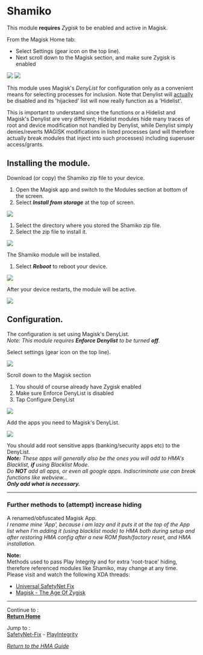 # Shamiko

This module <b>requires</b> <i>Zygisk</i> to be enabled and active in Magisk.<br>

From the Magisk Home tab:
- Select Settings (gear icon on the top line).
- Next scroll down to the Magisk section, and make sure Zygisk is enabled

![](image/magiskmainsettings.jpg?raw=true) ![](image/magiskzygiskenabled.jpg?raw=true)

This module uses Magisk's <i>DenyList</i> for configuration only as a convenient means for selecting processes for inclusion. Note that Denylist will <u>actually</u> be disabled and its 'hijacked' list will now really function as a 'Hidelist'.

This is important to understand since the functions or a Hidelist and Magisk's Denylist are very different; Hidelist modules hide many traces of root and device modification not handled by Denylist, while Denylist simply denies/reverts MAGISK modifications in listed processes (and will therefore actually break modules that inject into such processes)
including superuser access/grants.<br>

## Installing the module.
Download (or copy) the Shamiko zip file to your device.<br>
1. Open the Magisk app and switch to the Modules section at bottom of the screen.
2. Select <i><b>Install from storage</b></i> at the top of screen.

 ![](image/shamiko01.jpg?raw=true)

1. Select the directory where you stored the Shamiko zip file.
2. Select the zip file to install it.

 ![](image/shamiko02.jpg?raw=true)

The Shamiko module will be installed.<br>
1. Select <i><b>Reboot</b></i> to reboot your device.

 ![](image/magiskmodulereboot.jpg?raw=true)

After your device restarts, the module will be active.<br>

  ![](image/shamiko03.jpg?raw=true)
  
  
## Configuration.
The configuration is set using Magisk's DenyList.<br>
<i>Note: This module requires <b>Enforce Denylist</b> to be turned <b>off</b>.</i>

Select settings (gear icon on the top line).

 ![](image/magiskmainsettings.jpg?raw=true)

Scroll down to the Magisk section

1. You should of course already have Zygisk enabled
2. Make sure Enforce DenyList is disabled
3. Tap Configure DenyList

 ![](image/shamiko04.jpg?raw=true)

Add the apps you need to Magisk's DenyList.

 ![](image/shamiko05.jpg?raw=true)

You should add root sensitive apps (banking/security apps etc) to the DenyList.<br>
  <i><b>Note:</b> These apps will generally also be the ones you will add to HMA's Blacklist, <b>if</b> using Blacklist Mode.<br>
  Do <b>NOT</b> add all apps, or even all google apps. Indiscriminate use can break functions like webview...<br>
  <b>Only add what is necessary.</b></i>

---

### Further methods to (attempt) increase hiding

A renamed/obfuscated Magisk App.<br>
  <i>I rename mine 'App', because i am lazy and it puts it at the top of the App list when I'm adding it (using blacklist mode) to HMA both during setup and after restoring HMA config after a new ROM flash/factory reset, and HMA installation.</i>

<b>Note:</b><br>
Methods used to pass Play Integrity and for extra 'root-trace' hiding, therefore referenced modules like Shamiko, may change at any time.<br>
Please visit and watch the following XDA threads:
   - [Universal SafetyNet Fix](https://forum.xda-developers.com/t/magisk-module-universal-safetynet-fix-2-3-1.4217823)
   - [Magisk - The Age Of Zygisk](https://forum.xda-developers.com/t/discussion-magisk-the-age-of-zygisk.4393877)

---

Continue to :<br>
[<b>Return Home</b>](Magisk.md)

Jump to :<br>
[SafetyNet-Fix] - [PlayIntegrity]

[<i>Return to the HMA Guide</i>](README.md)

<!--List of page links-->
[Magisk]: Magisk.md
[PlayIntegrity]: Magisk-Integrity.md
[SafetyNet-Fix]: Magisk-SafetyNet-Fix.md
[Shamiko]: Magisk-Shamiko.md
